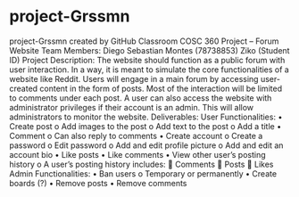 # project-Grssmn
project-Grssmn created by GitHub Classroom
COSC 360 Project – Forum Website
Team Members:
Diego Sebastian Montes (78738853)
Ziko (Student ID)
Project Description:
The website should function as a public forum with user interaction. In a way, it is meant to simulate the core functionalities of a website like Reddit. Users will engage in a main forum by accessing user-created content in the form of posts. Most of the interaction will be limited to comments under each post. A user can also access the website with administrator privileges if their account is an admin. This will allow administrators to monitor the website.
Deliverables:
User Functionalities:
•	Create post
o	Add images to the post
o	Add text to the post
o	Add a title
•	Comment
o	Can also reply to comments
•	Create account
o	Create a password
o	Edit password
o	Add and edit profile picture
o	Add and edit an account bio
•	Like posts
•	Like comments
•	View other user’s posting history
o	A user’s posting history includes:
	Comments
	Posts
	Likes
Admin Functionalities:
•	Ban users
o	Temporary or permanently
•	Create boards (?)
•	Remove posts
•	Remove comments
